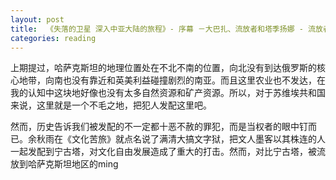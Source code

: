 ```yaml
---
layout: post
title:  《失落的卫星 深入中亚大陆的旅程》- 序幕 －大巴扎、流放者和塔季扬娜 - 流放者之地
categories: reading
---
```


上期提过，哈萨克斯坦的地理位置处在不北不南的位置，向北没有到达俄罗斯的核心地带，向南也没有靠近和英美利益碰撞剧烈的南亚。而且这里农业也不发达，在我的认知中这块地好像也没有太多自然资源和矿产资源。所以，对于苏维埃共和国来说，这里就是一个不毛之地，把犯人发配这里吧。

然而，历史告诉我们被发配的不一定都十恶不赦的罪犯，而是当权者的眼中钉而已。余秋雨在《文化苦旅》就点名说了满清大搞文字狱，把文人墨客以其株连的人一起发配到宁古塔，对文化自由发展造成了重大的打击。然而，对比宁古塔，被流放到哈萨克斯坦地区的ming
<!--stackedit_data:
eyJoaXN0b3J5IjpbNjMzMzYyNjYzXX0=
-->